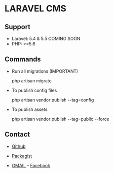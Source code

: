 # LARAVEL CMS 
## Support

* Laravel: 5.4 & 5.5 COMING SOON
* PHP: >=5.6

## Commands 

* Run all migrations (IMPORTANT)

    php artisan migrate

* To publish config files

  php artisan vendor:publish --tag=config

* To publish assets

  php artisan vendor:publish --tag=public --force

## Contact

* [Github](https://github.com/ElioMS/admin-laravel)
* [Packagist](https://packagist.org/packages/emgs/admin-emgs-laravel)

* [GMAIL](elio.garcia.solis@gmail.com) - [Facebook](facebook.com)
